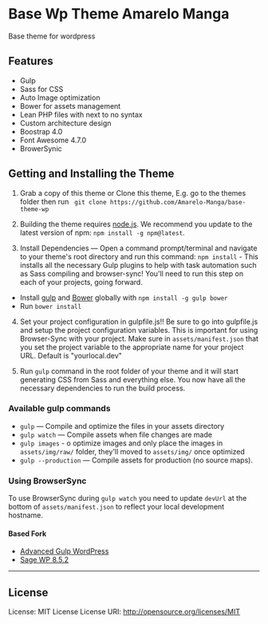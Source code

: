 # Base Wp Theme Amarelo Manga

Base theme for wordpress

Features
--------

- Gulp 
- Sass for CSS
- Auto Image optimization
- Bower for assets management
- Lean PHP files with next to no syntax
- Custom architecture design
- Boostrap 4.0
- Font Awesome 4.7.0
- BrowerSynic

Getting and Installing the Theme
--------

1. Grab a copy of this theme or Clone this theme, E.g. go to the themes folder then run ` git clone https://github.com/Amarelo-Manga/base-theme-wp`

2. Building the theme requires [node.js](http://nodejs.org/download/). We recommend you update to the latest version of npm: `npm install -g npm@latest`.

3. Install Dependencies — Open a command prompt/terminal and navigate to your theme's root directory and run this command: `npm install` - This installs all the necessary Gulp plugins to help with task automation such as Sass compiling and browser-sync! You'll need to run this step on each of your projects, going forward.

* Install [gulp](http://gulpjs.com) and [Bower](http://bower.io/) globally with `npm install -g gulp bower`
* Run `bower install`

4. Set your project configuration in gulpfile.js!! Be sure to go into gulpfile.js and setup the project configuration variables. This is important for using Browser-Sync with your project. Make sure in `assets/manifest.json` that you set the project variable to the appropriate name for your project URL. Default is "yourlocal.dev"

5. Run `gulp` command in the root folder of your theme and it will start generating CSS from Sass and everything else.
You now have all the necessary dependencies to run the build process.

### Available gulp commands

* `gulp` — Compile and optimize the files in your assets directory
* `gulp watch` — Compile assets when file changes are made
* `gulp images` - o optimize images and only place the images in `assets/img/raw/` folder, they'll moved to `assets/img/` once optimized
* `gulp --production` — Compile assets for production (no source maps).

### Using BrowserSync

To use BrowserSync during `gulp watch` you need to update `devUrl` at the bottom of `assets/manifest.json` to reflect your local development hostname.

#### Based Fork
* [Advanced Gulp WordPress](https://ahmadawais.com/my-advanced-gulp-workflow-for-wordpress-themes/)
* [Sage WP 8.5.2](https://github.com/roots/sage)
--------

License
--------
License:            MIT License
License URI:        http://opensource.org/licenses/MIT



